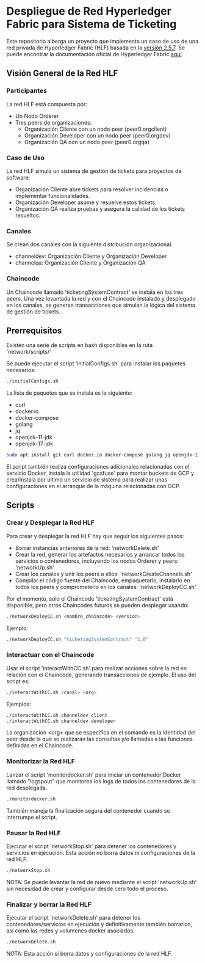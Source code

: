 
# Despliegue de Red Hyperledger Fabric para Sistema de Ticketing

Este repositorio alberga un proyecto que implementa un caso de uso de una red privada de Hyperledger Fabric (HLF) basada en la [versión 2.5.7](https://github.com/hyperledger/fabric/releases/tag/v2.5.7). Se puede encontrar la documentación oficial de Hyperledger Fabric [aquí](https://hyperledger-fabric.readthedocs.io/en/release-2.5/).

## Visión General de la Red HLF

### Participantes

La red HLF está compuesta por:

* Un Nodo Orderer
* Tres peers de organizaciones:
    - Organización Cliente con un nodo peer (peer0.orgclient)
    - Organización Developer con un nodo peer (peer0.orgdev)
    - Organización QA con un nodo peer (peer0.orgqa)

### Caso de Uso

La red HLF simula un sistema de gestión de tickets para proyectos de software:

* Organización Cliente abre tickets para resolver incidencias o implementar funcionalidades.
* Organización Developer asume y resuelve estos tickets.
* Organización QA realiza pruebas y asegura la calidad de los tickets resueltos.

### Canales

Se crean dos canales con la siguiente distribución organizacional:

* channeldev: Organización Cliente y Organización Developer
* channelqa: Organización Cliente y Organización QA

### Chaincode

Un Chaincode llamado 'ticketingSystemContract' se instala en los tres peers. 
Una vez levantada la red y con el Chaincode instalado y desplegado en los canales, se generan transacciones que simulan la lógica del sistema de gestión de tickets.

## Prerrequisitos

Existen una serie de scripts en bash disponibles en la ruta 'network/scripts/'

Se puede ejecutar el script 'initialConfigs.sh' para instalar los paquetes necesarios:

```bash
./initialConfigs.sh
```
La lista de paquetes que se instala es la siguiente:

* curl
* docker.io
* docker-compose
* golang
* jq
* openjdk-11-jdk
* openjdk-17-jdk

```bash
sudo apt install git curl docker.io docker-compose golang jq openjdk-11-jdk openjdk-17-jdk -y
```

El script también realiza configuraciones adicionales relacionadas con el servicio Docker, instala la utilidad 'gcsfuse' para montar buckets de GCP y crea/instala por último un servicio de sistema para realizar unas configuraciones en el arranque de la máquina relacionadas con GCP.

## Scripts

### Crear y Desplegar la Red HLF

Para crear y desplegar la red HLF hay que seguir los siguientes pasos:

* Borrar instancias anteriores de la red: 'networkDelete.sh'
* Crear la red, generar los artefactos necesarios y arrancar todos los servicios o contenedores, incluyendo los nodos Orderer y peers: 'networkUp.sh'
* Crear los canales y unir los peers a ellos: 'networkCreateChannels.sh'
* Compilar el código fuente del Chaincode, empaquetarlo, instalarlo en todos los peers y comprometerlo en los canales: 'networkDeployCC.sh'

Por el momento, solo el Chaincode 'ticketingSystemContract' está disponible, pero otros Chaincodes futuros se pueden desplegar usando:

```bash
./networkDeployCC.sh <nombre_chaincode> <version>
```

Ejemplo:

```bash
./networkDeployCC.sh "ticketingSystemContract" "1.0"
```

### Interactuar con el Chaincode

Usar el script 'interactWithCC.sh' para realizar acciones sobre la red en relación con el Chaincode, generando transacciones de ejemplo. El uso del script es:

```bash
./interactWithCC.sh <canal> <org>
```

Ejemplos:

```bash
./interactWithCC.sh channeldev client
./interactWithCC.sh channeldev developer
```

La organizacion &lt;org&gt; que se especifica en el comando es la identidad del peer desde la que se realizaran las consultas y/o llamadas a las funciones definidas en el Chaincode.

### Monitorizar la Red HLF

Lanzar el script 'monitordocker.sh' para iniciar un contenedor Docker llamado "logspout" que monitorea los logs de todos los contenedores de la red desplegada.

```bash
./monitordocker.sh
```

También maneja la finalización segura del contenedor cuando se interrumpe el script.

### Pausar la Red HLF

Ejecutar el script 'networkStop.sh' para detener los contenedores y servicios en ejecución. Esta acción no borra datos ni configuraciones de la red HLF.

```bash
./networkStop.sh
```
NOTA: Se puede levantar la red de nuevo mediante el script 'networkUp.sh' sin necesidad de crear y configurar desde cero todo el proceso.

### Finalizar y borrar la Red HLF

Ejecutar el script 'networkDelete.sh' para detener los contenedores/servicios en ejecución y definitivamente también borrarlos, así como las redes y volumenes docker asociados.

```bash
./networkDelete.sh
```
NOTA: Esta acción si borra datos y configuraciones de la red HLF.
